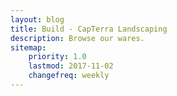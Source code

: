 ```yaml
---
layout: blog
title: Build - CapTerra Landscaping
description: Browse our wares.
sitemap:
    priority: 1.0
    lastmod: 2017-11-02
    changefreq: weekly
---
```

